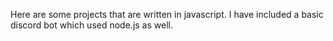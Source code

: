 Here are some projects that are written in javascript. I have included a basic discord bot which used node.js as well.
